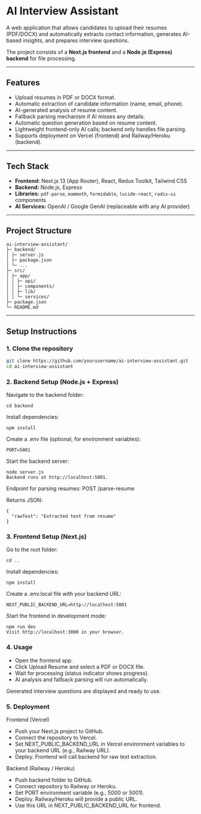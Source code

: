 # AI Interview Assistant

A web application that allows candidates to upload their resumes (PDF/DOCX) and automatically extracts contact information, generates AI-based insights, and prepares interview questions.  

The project consists of a **Next.js frontend** and a **Node.js (Express) backend** for file processing.  

---

## Features

- Upload resumes in PDF or DOCX format.
- Automatic extraction of candidate information (name, email, phone).
- AI-generated analysis of resume content.
- Fallback parsing mechanism if AI misses any details.
- Automatic question generation based on resume content.
- Lightweight frontend-only AI calls; backend only handles file parsing.
- Supports deployment on Vercel (frontend) and Railway/Heroku (backend).

---

## Tech Stack

- **Frontend:** Next.js 13 (App Router), React, Redux Toolkit, Tailwind CSS  
- **Backend:** Node.js, Express  
- **Libraries:** `pdf-parse`, `mammoth`, `formidable`, `lucide-react`, `radix-ui` components  
- **AI Services:** OpenAI / Google GenAI (replaceable with any AI provider)  

---

## Project Structure

```
ai-interview-assistant/
├─ backend/
│ ├─ server.js
│ ├─ package.json
│ └─ ...
├─ src/
│ ├─ app/
│ │ ├─ api/
│ │ ├─ components/
│ │ ├─ lib/
│ │ └─ services/
├─ package.json
└─ README.md
```

---

## Setup Instructions

### 1. Clone the repository

```bash
git clone https://github.com/yourusername/ai-interview-assistant.git
cd ai-interview-assistant
```


### 2. Backend Setup (Node.js + Express)
Navigate to the backend folder:

```
cd backend
```

Install dependencies:
```
npm install
```

Create a .env file (optional, for environment variables):
```
PORT=5001
```

Start the backend server:

```
node server.js
Backend runs at http://localhost:5001.
```

Endpoint for parsing resumes: POST /parse-resume

Returns JSON:

```
{
  "rawText": "Extracted text from resume"
}
```

### 3. Frontend Setup (Next.js)
Go to the root folder:

```
cd ..
```

Install dependencies:

```
npm install
```

Create a .env.local file with your backend URL:

```
NEXT_PUBLIC_BACKEND_URL=http://localhost:5001
```

Start the frontend in development mode:

```
npm run dev
Visit http://localhost:3000 in your browser.
```

### 4. Usage
- Open the frontend app.
- Click Upload Resume and select a PDF or DOCX file.
- Wait for processing (status indicator shows progress).
- AI analysis and fallback parsing will run automatically.

Generated interview questions are displayed and ready to use.

### 5. Deployment

Frontend (Vercel)
- Push your Next.js project to GitHub.
-  Connect the repository to Vercel.
- Set NEXT_PUBLIC_BACKEND_URL in Vercel environment variables to your backend URL (e.g., Railway URL).
-  Deploy. Frontend will call backend for raw text extraction.

Backend (Railway / Heroku)
- Push backend folder to GitHub.
- Connect repository to Railway or Heroku.
- Set PORT environment variable (e.g., 5000 or 5001).
- Deploy. Railway/Heroku will provide a public URL.
- Use this URL in NEXT_PUBLIC_BACKEND_URL for frontend.
